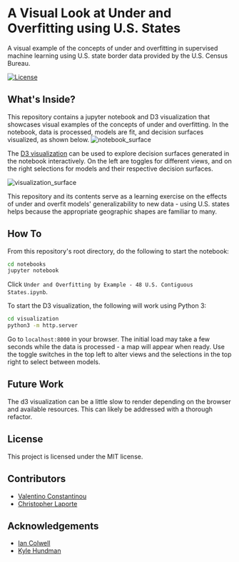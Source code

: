 # A Visual Look at Under and Overfitting using U.S. States

A visual example of the concepts of under and overfitting in supervised
machine learning using U.S. state border data provided by the U.S.
Census Bureau.

[![License](https://img.shields.io/packagist/l/doctrine/orm.svg)](https://opensource.org/licenses/MIT)

## What's Inside?

This repository contains a jupyter notebook and D3 visualization that showcases visual
examples of the concepts of under and overfitting. In the notebook,
data is processed, models are fit, and decision surfaces visualized, as
shown below.
![notebook_surface](https://i.imgur.com/s5cp3Um.png)

The [D3 visualization](https://vc1492a.github.io/us-state-under-over-fitting/)
can be used to explore decision surfaces generated in the
notebook interactively. On the left are toggles for different views, and
on the right selections for models and their respective decision surfaces.

![visualization_surface](https://i.imgur.com/yd7Dzgv.png/)

This repository and its contents serve as a learning exercise on the
effects of under and overfit models' generalizability to new data - using
U.S. states helps because the appropriate geographic shapes are familiar
to many.

## How To

From this repository's root directory, do the following to start the notebook:

```sh
cd notebooks
jupyter notebook
```

Click `Under and Overfitting by Example - 48 U.S. Contiguous States.ipynb`.

To start the D3 visualization, the following will work using Python 3:

```sh
cd visualization
python3 -m http.server
```

Go to `localhost:8000` in your browser. The initial load may take a few
seconds while the data is processed - a map will appear when ready.
Use the toggle switches in the top left to alter views and the selections
in the top right to select between models.

## Future Work

The d3 visualization can be a little slow to render depending on the browser
and available resources. This can likely be addressed with a thorough refactor.

## License
This project is licensed under the MIT license.

## Contributors

- [Valentino Constantinou](https://github.com/vc1492a)
- [Christopher Laporte](https://github.com/cdlaporte)

## Acknowledgements

- [Ian Colwell](https://github.com/iancolwell)
- [Kyle Hundman](https://github.com/khundman)
